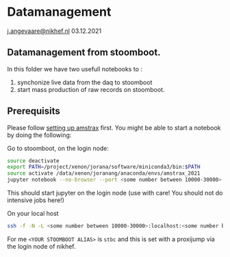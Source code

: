 # Datamanagement
j.angevaare@nikhef.nl
03.12.2021

## Datamanagement from stoomboot.
In this folder we have two usefull notebooks to :
 1. synchonize live data from the daq to stoomboot
 2. start mass production of raw records on stoomboot.

## Prerequisits
Please follow [setting up amstrax](https://amstrax.readthedocs.io/en/latest/setup.html#setting-up-amstrax) first. You might be able to start a notebook by doing the following:

Go to stoomboot, on the login node:
```bash
source deactivate
export PATH=/project/xenon/jorana/software/miniconda3/bin:$PATH
source activate /data/xenon/joranang/anaconda/envs/amstrax_2021
jupyter notebook --no-browser --port <some number between 10000-30000>
```
This should start jupyter on the login node (use with care! You should not do intensive jobs here!)

On your local host
```bash
ssh -f -N -L <some number between 10000-30000>:localhost:<some number between 10000-30000> <YOUR STOOMBOOT ALIAS>
```
For me `<YOUR STOOMBOOT ALIAS>` is `stbc` and this is set with a proxijump via the login node of nikhef.
